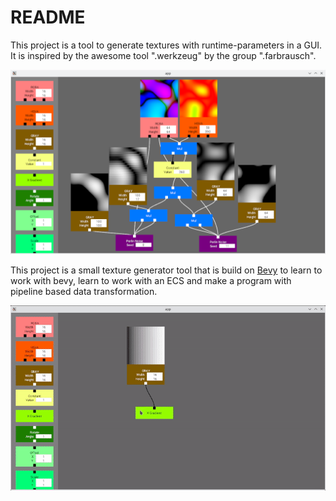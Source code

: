 README
===

This project is a tool to generate textures with runtime-parameters in a GUI. It is inspired by the awesome tool ".werkzeug" by the group ".farbrausch".

![](title.png)

This project is a small texture generator tool that is build on [Bevy](https://bevyengine.org/) to learn to work with bevy, learn to work with an ECS and make a program with pipeline based data transformation.

![](demo.gif)
